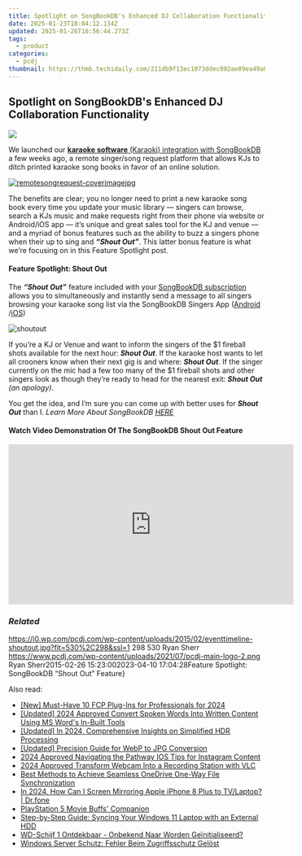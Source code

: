 ```yaml
---
title: Spotlight on SongBookDB's Enhanced DJ Collaboration Functionality
date: 2025-01-23T18:04:12.134Z
updated: 2025-01-26T16:56:44.273Z
tags:
  - product
categories:
  - pcdj
thumbnail: https://thmb.techidaily.com/211db9f13ec1073ddec092ae09ea49a02164e4f7a686ee8cbfaaa30ee82b5b40.jpg
---
```


## Spotlight on SongBookDB's Enhanced DJ Collaboration Functionality

[![](https://i0.wp.com/pcdj.com/wp-content/uploads/2015/02/eventtimeline-shoutout.jpg?resize=530%2C298&ssl=1)](https://i0.wp.com/pcdj.com/wp-content/uploads/2015/02/eventtimeline-shoutout.jpg?fit=530%2C298&ssl=1 "eventtimeline-shoutout")

We launched our [**karaoke software** (Karaoki) integration with SongBookDB](https://tools.techidaily.com/pcdj/products/) a few weeks ago, a remote singer/song request platform that allows KJs to ditch printed karaoke song books in favor of an online solution.

[![](https://i1.wp.com/pcdj.com/wp-content/uploads/2014/12/remotesongrequest-coverimagejpg.jpg?fit=300%2C168&ssl=1 "remotesongrequest-coverimagejpg")](https://tools.techidaily.com/pcdj/products/)

The benefits are clear; you no longer need to print a new karaoke song book every time you update your music library — singers can browse, search a KJs music and make requests right from their phone via website or Android/iOS app — it’s unique and great sales tool for the KJ and venue — and a myriad of bonus features such as the ability to buzz a singers phone when their up to sing and **_“Shout Out”_**. This latter bonus feature is what we’re focusing on in this Feature Spotlight post.

#### Feature Spotlight: Shout Out

The _**“Shout Out”**_ feature included with your [SongBookDB subscription](https://tools.techidaily.com/pcdj/products/) allows you to simultaneously and instantly send a message to all singers browsing your karaoke song list via the SongBookDB Singers App ([Android](https://play.google.com/store/apps/details?id=com.songbookdb.songbookdb&hl=en) /[iOS](https://itunes.apple.com/us/app/songbookdb-karaoke-requests/id890913422?mt=8))

![](https://i1.wp.com/pcdj.com/wp-content/uploads/2015/02/shoutout.jpg?fit=253%2C300&ssl=1 "shoutout")

If you’re a KJ or Venue and want to inform the singers of the $1 fireball shots available for the next hour: **_Shout Out_**. If the karaoke host wants to let all crooners know when their next gig is and where: **_Shout Out_**. If the singer currently on the mic had a few too many of the $1 fireball shots and other singers look as though they’re ready to head for the nearest exit: _**Shout Out** (an apology)_.

You get the idea, and I’m sure you can come up with better uses for _**Shout Out**_ than I. _Learn More About SongBookDB [HERE](https://tools.techidaily.com/pcdj/products/)_

#### Watch Video Demonstration Of The SongBookDB Shout Out Feature

<!-- affiliate ads begin -->
<iframe width="560" height="315" src="https://www.youtube.com/embed/L603QXgjb3I?si=sMYHfMGy2kNPSHPt" title="YouTube video player" frameborder="0" allow="accelerometer; autoplay; clipboard-write; encrypted-media; gyroscope; picture-in-picture; web-share" referrerpolicy="strict-origin-when-cross-origin" allowfullscreen></iframe>
<!-- affiliate ads end -->

### _Related_

https://i0.wp.com/pcdj.com/wp-content/uploads/2015/02/eventtimeline-shoutout.jpg?fit=530%2C298&ssl=1 298 530 Ryan Sherr https://www.pcdj.com/wp-content/uploads/2021/07/pcdj-main-logo-2.png Ryan Sherr2015-02-26 15:23:002023-04-10 17:04:28Feature Spotlight: SongBookDB “Shout Out” Feature}

<ins class="adsbygoogle"
     style="display:block"
     data-ad-format="autorelaxed"
     data-ad-client="ca-pub-7571918770474297"
     data-ad-slot="1223367746"></ins>

<ins class="adsbygoogle"
     style="display:block"
     data-ad-client="ca-pub-7571918770474297"
     data-ad-slot="8358498916"
     data-ad-format="auto"
     data-full-width-responsive="true"></ins>

<span class="atpl-alsoreadstyle">Also read:</span>
<div><ul>
<li><a href="https://fox-links.techidaily.com/new-must-have-10-fcp-plug-ins-for-professionals-for-2024/"><u>[New] Must-Have 10 FCP Plug-Ins for Professionals for 2024</u></a></li>
<li><a href="https://fox-cloud.techidaily.com/updated-2024-approved-convert-spoken-words-into-written-content-using-ms-words-in-built-tools/"><u>[Updated] 2024 Approved Convert Spoken Words Into Written Content Using MS Word's In-Built Tools</u></a></li>
<li><a href="https://article-posts.techidaily.com/updated-in-2024-comprehensive-insights-on-simplified-hdr-processing/"><u>[Updated] In 2024, Comprehensive Insights on Simplified HDR Processing</u></a></li>
<li><a href="https://article-posts.techidaily.com/updated-precision-guide-for-webp-to-jpg-conversion/"><u>[Updated] Precision Guide for WebP to JPG Conversion</u></a></li>
<li><a href="https://instagram-video-recordings.techidaily.com/2024-approved-navigating-the-pathway-ios-tips-for-instagram-content/"><u>2024 Approved Navigating the Pathway IOS Tips for Instagram Content</u></a></li>
<li><a href="https://desktop-recording.techidaily.com/2024-approved-transform-webcam-into-a-recording-station-with-vlc/"><u>2024 Approved Transform Webcam Into a Recording Station with VLC</u></a></li>
<li><a href="https://win-hot.techidaily.com/best-methods-to-achieve-seamless-onedrive-one-way-file-synchronization/"><u>Best Methods to Achieve Seamless OneDrive One-Way File Synchronization</u></a></li>
<li><a href="https://screen-mirror.techidaily.com/in-2024-how-can-i-screen-mirroring-apple-iphone-8-plus-to-tvlaptop-drfone-by-drfone-ios/"><u>In 2024, How Can I Screen Mirroring Apple iPhone 8 Plus to TV/Laptop? | Dr.fone</u></a></li>
<li><a href="https://games-able.techidaily.com/playstation-5-movie-buffs-companion/"><u>PlayStation 5 Movie Buffs' Companion</u></a></li>
<li><a href="https://win-hot.techidaily.com/step-by-step-guide-syncing-your-windows-11-laptop-with-an-external-hdd/"><u>Step-by-Step Guide: Syncing Your Windows 11 Laptop with an External HDD</u></a></li>
<li><a href="https://win-hot.techidaily.com/wd-schijf-1-ontdekbaar-onbekend-naar-worden-geinitialiseerd/"><u>WD-Schijf 1 Ontdekbaar - Onbekend Naar Worden Geïnitialiseerd?</u></a></li>
<li><a href="https://win-hot.techidaily.com/windows-server-schutz-fehler-beim-zugriffsschutz-gelost/"><u>Windows Server Schutz: Fehler Beim Zugriffsschutz Gelöst</u></a></li>
</ul></div>

